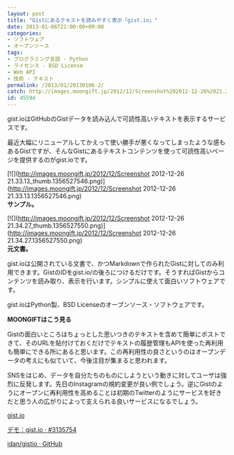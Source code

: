 ```yaml
---
layout: post
title: "Gistにあるテキストを読みやすく表示「gist.io」"
date: 2013-01-06T21:00:00+09:00
categories:
- ソフトウェア
- オープンソース
tags: 
- プログラミング言語 - Python
- ライセンス - BSD License
- Web API
- 技術 - テキスト
permalink: /2013/01/20130106-2/
catch: http://images.moongift.jp/2012/12/Screenshot%202012-12-26%2021.34.27_thumb.1356527550.png
id: 45594
---
```

gist.ioはGitHubのGistデータを読み込んで可読性高いテキストを表示するサービスです。

  
  

最近大幅にリニューアルしてかえって使い勝手が悪くなってしまったような感もあるGistですが、そんなGistにあるテキストコンテンツを使って可読性高いページを提供するのがgist.ioです。

  

[![](http://images.moongift.jp/2012/12/Screenshot 2012-12-26 21.33.13_thumb.1356527546.png)](http://images.moongift.jp/2012/12/Screenshot 2012-12-26 21.33.13.1356527546.png)  
**サンプル。**

  

[![](http://images.moongift.jp/2012/12/Screenshot 2012-12-26 21.34.27_thumb.1356527550.png)](http://images.moongift.jp/2012/12/Screenshot 2012-12-26 21.34.27.1356527550.png)  
**元文書。**

  

gist.ioは公開されている文書で、かつMarkdownで作られたGistに対してのみ利用できます。GistのIDをgist.io/の後ろにつけるだけです。そうすればGistからコンテンツを読み取り、表示を行います。シンプルに使えて面白いソフトウェアです。

  

gist.ioはPython製、BSD Licenseのオープンソース・ソフトウェアです。

  
  
  

**MOONGIFTはこう見る**

  

Gistの面白いところはちょっとした思いつきのテキストを含めて簡単にポストできて、そのURLを貼付けておくだけでテキストの履歴管理もAPIを使った再利用も簡単にできる所にあると思います。この再利用性の良さというのはオープンデータの考えにも似ていて、今後注目が集まると思われます。

  

SNSをはじめ、データを自分たちのものにしようという動きに対してユーザは強烈に反発します。先日のInstagramの規約変更が良い例でしょう。逆にGistのようにオープンに再利用性を高めることは初期のTwitterのようにサービスを好きだと思う人の広がりによって支えられる良いサービスになるでしょう。

  

[gist.io](http://gist.io/)

  

[デモ：gist.io · #3135754](http://gist.io/3135754)

  
  

[idan/gistio · GitHub](https://github.com/idan/gistio)

